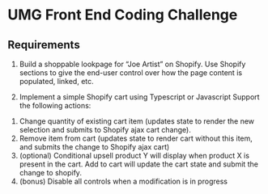# UMG Front End Coding Challenge

## Requirements

1) Build a shoppable lookpage for “Joe Artist” on Shopify. Use Shopify sections to give the end-user control over how the page content is populated, linked, etc.

2) Implement a simple Shopify cart using Typescript or Javascript
Support the following actions:
1. Change quantity of existing cart item (updates state to render the new selection and submits to Shopify ajax cart change).
2. Remove item from cart (updates state to render cart without this item, and submits the change to Shopify ajax cart)
3. (optional) Conditional upsell product Y will display when product X is present in the cart. Add to cart will update the cart state and submit the change to shopify.
4. (bonus) Disable all controls when a modification is in progress